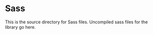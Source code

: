 # Sass

This is the source directory for Sass files. Uncompiled sass files for
the library go here.
